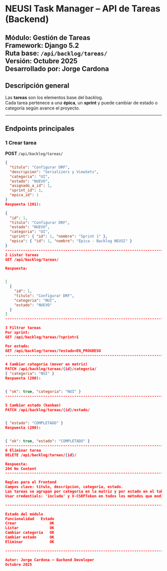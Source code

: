 #  NEUSI Task Manager – API de Tareas (Backend)

**Módulo:** Gestión de Tareas  
**Framework:** Django 5.2  
**Ruta base:** `/api/backlog/tareas/`  
**Versión:** Octubre 2025  
**Desarrollado por:** Jorge Cardona
--------------------------------------------------------------------------------------

##  Descripción general
Las **tareas** son los elementos base del backlog.  
Cada tarea pertenece a una **épica**, un **sprint** y puede cambiar de estado o categoría según avance el proyecto.

--------------------------------------------------------------------------------------

##  Endpoints principales

### 1 Crear tarea
**POST** `/api/backlog/tareas/`
```json
{
  "titulo": "Configurar DRF",
  "descripcion": "Serializers y ViewSets",
  "categoria": "UI",
  "estado": "NUEVO",
  "asignado_a_id": 1,
  "sprint_id": 1,
  "epica_id": 1
}
Respuesta (201):

{
  "id": 1,
  "titulo": "Configurar DRF",
  "estado": "NUEVO",
  "categoria": "UI",
  "sprint": { "id": 1, "nombre": "Sprint 1" },
  "epica": { "id": 1, "nombre": "Épica - Backlog NEUSI" }
}
--------------------------------------------------------------------------------------
2 Listar tareas
GET /api/backlog/tareas/

Respuesta:


[
  {
    "id": 1,
    "titulo": "Configurar DRF",
    "categoria": "NUI",
    "estado": "NUEVO"
  }
]
--------------------------------------------------------------------------------------

3 Filtrar tareas
Por sprint:
GET /api/backlog/tareas/?sprint=1

Por estado:
GET /api/backlog/tareas/?estado=EN_PROGRESO
--------------------------------------------------------------------------------------

4 Cambiar categoría (mover en matriz)
PATCH /api/backlog/tareas/{id}/categoria/
{ "categoria": "NUI" }
Respuesta (200):


{ "ok": true, "categoria": "NUI" }
--------------------------------------------------------------------------------------

5 Cambiar estado (kanban)
PATCH /api/backlog/tareas/{id}/estado/


{ "estado": "COMPLETADO" }
Respuesta (200):


{ "ok": true, "estado": "COMPLETADO" }
--------------------------------------------------------------------------------------
6 Eliminar tarea
DELETE /api/backlog/tareas/{id}/

Respuesta:
204 No Content
--------------------------------------------------------------------------------------

Reglas para el Frontend
Campos clave: titulo, descripcion, categoria, estado.
Las tareas se agrupan por categoría en la matriz y por estado en el tablero kanban.
Usar credentials: 'include' y X-CSRFToken en todos los métodos que modifiquen datos.

--------------------------------------------------------------------------------------

Estado del módulo
Funcionalidad	Estado	
Crear	        	OK
Listar		        OK
Cambiar categoría	OK
Cambiar estado		OK
Eliminar		    OK

--------------------------------------------------------------------------------------

Autor: Jorge Cardona – Backend Developer
Octubre 2025
